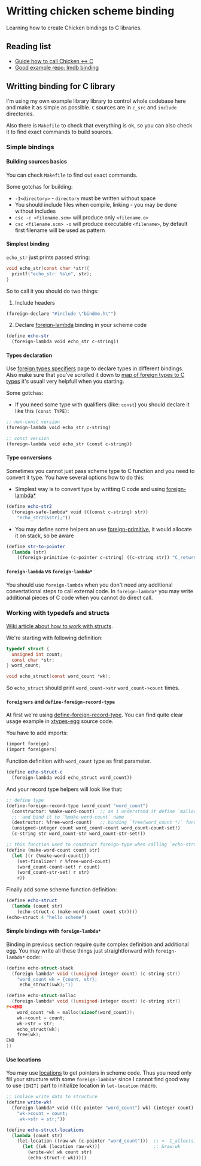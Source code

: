 # Writting chicken scheme binding

Learning how to create Chicken bindings to C libraries.

## Reading list

* [Guide how to call Chicken <-> C](http://www.more-magic.net/posts/scheme-c-integration.html)
* [Good example repo: lmdb binding](https://github.com/iraikov/chicken-lmdb/blob/master/lmdb.scm)


## Writting binding for C library

I'm using my own example library library to control whole codebase here and make it as simple as possible. `C` sources are in `c_src` and `include` directories.

Also there is `Makefile` to check that everything is ok, so you can also check it to find exact commands to build sources.

### Simple bindings

#### Building sources basics

You can check `Makefile` to find out exact commands.

Some gotchas for building:

* `-I<directory>` - `directory` must be written without space
* You should include files when compile, linking - you may be done without includes
* `csc -c <filename.scm>` will produce only `<filename.o>`
* `csc <filename.scm> -o` will produce executable `<filename>`, by default first filename will be used as pattern


#### Simplest binding

`echo_str` just prints passed string:

```c
void echo_str(const char *str){
  printf("echo_str: %s\n", str);
}
```

So to call it you should do two things:

1. Include headers
```scheme
(foreign-declare "#include \"bindme.h\"")
```
2. Declare [foreign-lambda](http://wiki.call-cc.org/man/4/Accessing%20external%20objects#foreign-lambda) binding in your scheme code
```scheme
(define echo-str
  (foreign-lambda void echo_str c-string))
```

#### Types declaration

Use [foreign types specifiers](http://wiki.call-cc.org/man/4/Foreign%20type%20specifiers#user-defined-c-types) page to declare types in different bindings. Also make sure that you've scrolled it down to [map of foreign types to C types](http://wiki.call-cc.org/man/4/Foreign%20type%20specifiers#map-of-foreign-types-to-c-types) it's usuall very helpfull when you starting.

Some gotchas:

* If you need some type with qualifiers (like: `const`) you should declare it like this `(const TYPE)`:

```scheme
;; non-const version
(foreign-lambda void echo_str c-string)

;; const version
(foreign-lambda void echo_str (const c-string))
```

#### Type conversions

Sometimes you cannot just pass scheme type to C function and you need to convert it type. You have several options how to do this:

* Simplest way is to convert type by writting C code and using [foreign-lambda*](http://wiki.call-cc.org/man/4/Accessing%20external%20objects#foreign-lambda)

```scheme
(define echo-str2
  (foreign-safe-lambda* void (((const c-string) str))
    "echo_str2(&str);"))
```
* You may define some helpers an use [foreign-primitive](http://wiki.call-cc.org/man/4/Accessing%20external%20objects#foreign-primitive), it would allocate it on stack, so be aware

```scheme
(define str-to-pointer
  (lambda (str)
    ((foreign-primitive (c-pointer c-string) ((c-string str)) "C_return(&str);") str)))
```

#### `foreign-lambda` vs `foreign-lambda*`

You should use `foreign-lambda` when you don't need any additional convertational steps to call external code. In `foreign-lambda*` you may write additional pieces of C code when you cannot do direct call.



### Working with typedefs and structs

[Wiki article about how to work with structs](https://wiki.call-cc.org/Wrapping%20simple%20c%20structs).

We're starting with following definition:

```c
typedef struct {
  unsigned int count;
  const char *str;
} word_count;

void echo_struct(const word_count *wk);
```

So `echo_struct` should print `word_count->str` `word_count->count` times.

#### `foreigners` and `define-foreign-record-type`

At first we're using [define-foreign-record-type](http://wiki.call-cc.org/eggref/4/foreigners#define-foreign-record-type). You can find quite clear usage example in [xtypes-egg](https://github.com/retroj/xtypes-egg/blob/master/xtypes.scm) source code.

You have to add imports:
```scheme
(import foreign)
(import foreigners)
```
Function definition with `word_count` type as first parameter.
```scheme
(define echo-struct-c
  (foreign-lambda void echo_struct word_count))
```
And your record type helpers will look like that:

```scheme
;; define type
(define-foreign-record-type (word_count "word_count")
  (constructor: %make-word-count)  ;; as I understand it define `malloc(word_count)` function
  ;;  and bind it to `%make-word-count` name
  (destructor: %free-word-count)   ;; binding `free(word_count *)` function to `%free-word-count`
  (unsigned-integer count word_count-count word_count-count-set!)
  (c-string str word_count-str word_count-str-set!))

;; this function used to construct foreign-type when calling `echo-struct-c`
(define (make-word-count count str)
  (let ((r (%make-word-count)))
    (set-finalizer! r %free-word-count)
    (word_count-count-set! r count)
    (word_count-str-set! r str)
    r))
```

Finally add some scheme function definition:

```scheme
(define echo-struct
  (lambda (count str)
    (echo-struct-c (make-word-count count str))))
(echo-struct 4 "hello scheme")
```

#### Simple bindings with `foreign-lambda*`

Binding in previous section require quite complex definition and additional egg. You may write all these things just straightforward with `foreign-lambda*` code::

```c
(define echo-struct-stack
  (foreign-lambda* void ((unsigned-integer count) (c-string str))
    "word_count wk = {count, str};
     echo_struct(&wk);"))

(define echo-struct-malloc
  (foreign-lambda* void ((unsigned-integer count) (c-string str))
#<<END
    word_count *wk = malloc(sizeof(word_count));
    wk->count = count;
    wk->str = str;
    echo_struct(wk);
    free(wk);
END
))
```


#### Use locations

You may use [locations](https://wiki.call-cc.org/man/4/Locations) to get pointers in scheme code. Thus you need only fill your structure with some `foreign-lambda*` since I cannot find good way to use `[INIT]` part to initialize location in `let-location` macro.

```scheme
;; inplace write data to structure
(define write-wk!
  (foreign-lambda* void (((c-pointer "word_count") wk) (integer count) (c-string str))
    "wk->count = count;
     wk->str = str;"))

(define echo-struct-locations
  (lambda (count str)
    (let-location ((raw-wk (c-pointer "word_count")))  ;; <- C_alloc(sizeof(word_count))
      (let ((wk (location raw-wk)))                    ;; &raw-wk
        (write-wk! wk count str)
        (echo-struct-c wk)))))
```
